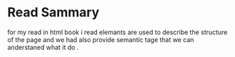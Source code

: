 # Read Sammary
for my read in html book i read elemants are used to describe the structure of the page 
and we had also provide semantic tage that we can anderstaned what it do .